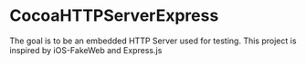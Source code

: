 CocoaHTTPServerExpress
======================

The goal is to be an embedded HTTP Server used for testing.  This project is inspired by iOS-FakeWeb and Express.js

